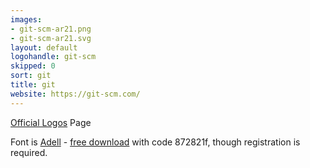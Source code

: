 ```yaml
---
images:
- git-scm-ar21.png
- git-scm-ar21.svg
layout: default
logohandle: git-scm
skipped: 0
sort: git
title: git
website: https://git-scm.com/
---
```


[Official Logos](http://git-scm.com/downloads/logos) Page

Font is [Adell](http://www.type-together.com/Adelle) - [free download](http://www.type-together.com/index.php?action=carro/getFreeFont) with code 872821f, though registration is required.

